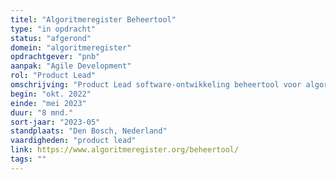 ```yaml
---
titel: "Algoritmeregister Beheertool"
type: "in opdracht"
status: "afgerond"
domein: "algoritmeregister"
opdrachtgever: "pnb"
aanpak: "Agile Development"
rol: "Product Lead"
omschrijving: "Product Lead software-ontwikkeling beheertool voor algoritmeregistraties in Microsoft PowerApps."
begin: "okt. 2022"
einde: "mei 2023"
duur: "8 mnd."
sort-jaar: "2023-05"
standplaats: "Den Bosch, Nederland"
vaardigheden: "product lead"
link: https://www.algoritmeregister.org/beheertool/
tags: ""
---
```

